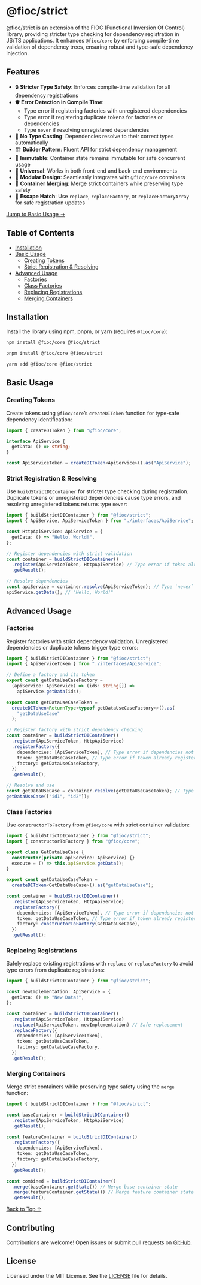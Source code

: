 # @fioc/strict

@fioc/strict is an extension of the FIOC (Functional Inversion Of Control) library, providing stricter type checking for dependency registration in JS/TS applications. It enhances `@fioc/core` by enforcing compile-time validation of dependency trees, ensuring robust and type-safe dependency injection.

## Features

- 🔒 **Stricter Type Safety**: Enforces compile-time validation for all dependency registrations
- 🛡️ **Error Detection in Compile Time**:
  - Type error if registering factories with unregistered dependencies
  - Type error if registering duplicate tokens for factories or dependencies
  - Type `never` if resolving unregistered dependencies
- 🎯 **No Type Casting**: Dependencies resolve to their correct types automatically
- 🏗️ **Builder Pattern**: Fluent API for strict dependency management
- 🔄 **Immutable**: Container state remains immutable for safe concurrent usage
- 🔌 **Universal**: Works in both front-end and back-end environments
- 🧩 **Modular Design**: Seamlessly integrates with `@fioc/core` containers
- 🔗 **Container Merging**: Merge strict containers while preserving type safety
- 🚪 **Escape Hatch**: Use `replace`, `replaceFactory`, or `replaceFactoryArray` for safe registration updates

[Jump to Basic Usage →](#basic-usage)

## Table of Contents

- [Installation](#installation)
- [Basic Usage](#basic-usage)
  - [Creating Tokens](#creating-tokens)
  - [Strict Registration & Resolving](#strict-registration--resolving)
- [Advanced Usage](#advanced-usage)
  - [Factories](#factories)
  - [Class Factories](#class-factories)
  - [Replacing Registrations](#replacing-registrations)
  - [Merging Containers](#merging-containers)

## Installation

Install the library using npm, pnpm, or yarn (requires `@fioc/core`):

```bash
npm install @fioc/core @fioc/strict
```

```bash
pnpm install @fioc/core @fioc/strict
```

```bash
yarn add @fioc/core @fioc/strict
```

## Basic Usage

### Creating Tokens

Create tokens using `@fioc/core`’s `createDIToken` function for type-safe dependency identification:

```ts
import { createDIToken } from "@fioc/core";

interface ApiService {
  getData: () => string;
}

const ApiServiceToken = createDIToken<ApiService>().as("ApiService");
```

### Strict Registration & Resolving

Use `buildStrictDIContainer` for stricter type checking during registration. Duplicate tokens or unregistered dependencies cause type errors, and resolving unregistered tokens returns type `never`:

```ts
import { buildStrictDIContainer } from "@fioc/strict";
import { ApiService, ApiServiceToken } from "./interfaces/ApiService";

const HttpApiService: ApiService = {
  getData: () => "Hello, World!",
};

// Register dependencies with strict validation
const container = buildStrictDIContainer()
  .register(ApiServiceToken, HttpApiService) // Type error if token already registered
  .getResult();

// Resolve dependencies
const apiService = container.resolve(ApiServiceToken); // Type `never` if not registered, otherwise type is `ApiService`
apiService.getData(); // "Hello, World!"
```

## Advanced Usage

### Factories

Register factories with strict dependency validation. Unregistered dependencies or duplicate tokens trigger type errors:

```ts
import { buildStrictDIContainer } from "@fioc/strict";
import { ApiServiceToken } from "./interfaces/ApiService";

// Define a factory and its token
export const getDataUseCaseFactory =
  (apiService: ApiService) => (ids: string[]) =>
    apiService.getData(ids);

export const getDataUseCaseToken =
  createDIToken<ReturnType<typeof getDataUseCaseFactory>>().as(
    "getDataUseCase"
  );

// Register factory with strict dependency checking
const container = buildStrictDIContainer()
  .register(ApiServiceToken, HttpApiService)
  .registerFactory({
    dependencies: [ApiServiceToken], // Type error if dependencies not registered or don't match factory params
    token: getDataUseCaseToken, // Type error if token already registered
    factory: getDataUseCaseFactory,
  })
  .getResult();

// Resolve and use
const getDataUseCase = container.resolve(getDataUseCaseToken); // Type `never` if not registered, otherwise type is `(ids: string[]) => Promise<string>`
getDataUseCase(["id1", "id2"]);
```

### Class Factories

Use `constructorToFactory` from `@fioc/core` with strict container validation:

```ts
import { buildStrictDIContainer } from "@fioc/strict";
import { constructorToFactory } from "@fioc/core";

export class GetDataUseCase {
  constructor(private apiService: ApiService) {}
  execute = () => this.apiService.getData();
}

export const getDataUseCaseToken =
  createDIToken<GetDataUseCase>().as("getDataUseCase");

const container = buildStrictDIContainer()
  .register(ApiServiceToken, HttpApiService)
  .registerFactory({
    dependencies: [ApiServiceToken], // Type error if dependencies not registered
    token: getDataUseCaseToken, // Type error if token already registered
    factory: constructorToFactory(GetDataUseCase),
  })
  .getResult();
```

### Replacing Registrations

Safely replace existing registrations with `replace` or `replaceFactory` to avoid type errors from duplicate registrations:

```ts
import { buildStrictDIContainer } from "@fioc/strict";

const newImplementation: ApiService = {
  getData: () => "New Data!",
};

const container = buildStrictDIContainer()
  .register(ApiServiceToken, HttpApiService)
  .replace(ApiServiceToken, newImplementation) // Safe replacement
  .replaceFactory({
    dependencies: [ApiServiceToken],
    token: getDataUseCaseToken,
    factory: getDataUseCaseFactory,
  })
  .getResult();
```

### Merging Containers

Merge strict containers while preserving type safety using the `merge` function:

```ts
import { buildStrictDIContainer } from "@fioc/strict";

const baseContainer = buildStrictDIContainer()
  .register(ApiServiceToken, HttpApiService)
  .getResult();

const featureContainer = buildStrictDIContainer()
  .registerFactory({
    dependencies: [ApiServiceToken],
    token: getDataUseCaseToken,
    factory: getDataUseCaseFactory,
  })
  .getResult();

const combined = buildStrictDIContainer()
  .merge(baseContainer.getState()) // Merge base container state
  .merge(featureContainer.getState()) // Merge feature container state
  .getResult();
```

[Back to Top ↑](#fiocstrict)

## Contributing

Contributions are welcome! Open issues or submit pull requests on [GitHub](https://github.com/kolostring/fioc).

## License

Licensed under the MIT License. See the [LICENSE](./LICENSE) file for details.
